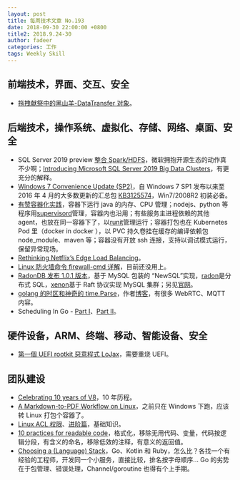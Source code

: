 ```yaml
---
layout: post
title: 每周技术文章 No.193
date: 2018-09-30 22:00:00 +0800
title2: 2018.9.24-30
author: fadeer
categories: 工作
tags: Weekly Skill
---
```


## 前端技术，界面、交互、安全

- [拖拽献祭中的黑山羊-DataTransfer 对象](https://www.zhangxinxu.com/wordpress/2018/09/drag-drop-datatransfer-js/)。

## 后端技术，操作系统、虚拟化、存储、网络、桌面、安全

- SQL Server 2019 preview [整合 Spark/HDFS](https://cloudblogs.microsoft.com/sqlserver/2018/09/24/sql-server-2019-preview-combines-sql-server-and-apache-spark-to-create-a-unified-data-platform/)，微软拥抱开源生态的动作真不少啊；[Introducing Microsoft SQL Server 2019 Big Data Clusters](https://cloudblogs.microsoft.com/sqlserver/2018/09/25/introducing-microsoft-sql-server-2019-big-data-clusters/)，有更充分的解释。
- [Windows 7 Convenience Update (SP2)](http://goxia.maytide.net/read.php/1908.htm)，自 Windows 7 SP1 发布以来至 2016 年 4 月的大多数更新的汇总包 [KB3125574](https://support.microsoft.com/zh-cn/help/3125574/convenience-rollup-update-for-windows-7-sp1-and-windows-server-2008-r2)，Win7/2008R2 初装必备。
- [有赞容器化实践](https://tech.youzan.com/you-zan-rong-qi-hua-shi-jian/)，容器下运行 java 的内存、CPU 管理；nodejs、python 等程序用[supervisord](http://supervisord.org/)管理，容器内也沿用；有些服务主进程依赖的其他 agent，也放在同一容器下了，以[runit](http://smarden.org/runit/)管理运行；容器打包也在 Kubernetes Pod 里（docker in docker ），以 PVC 持久卷挂在缓存的编译依赖包 node_module、maven 等；容器没有开放 ssh 连接，支持以调试模式运行，保留异常现场。
- [Rethinking Netflix’s Edge Load Balancing](https://medium.com/netflix-techblog/netflix-edge-load-balancing-695308b5548c)。
- [Linux 防火墙命令 firewall-cmd 详解](http://www.daxiblog.com/2018/09/29/linux-%E9%98%B2%E7%81%AB%E5%A2%99%E5%91%BD%E4%BB%A4firewall-cmd%E8%AF%A6%E8%A7%A3/)，目前还没用上。
- [RadonDB 发布 1.0.1 版本](https://log.qingcloud.com/archives/4629)，基于 MySQL 包装的 “NewSQL”实现，[radon](https://github.com/radondb/radon)是分布式 SQL，[xenon](https://github.com/radondb/xenon)基于 Raft 协议实现 MySQL 集群；另见[官网](http://radondb.io/)。
- [golang 的时区和神奇的 time.Parse](https://www.jianshu.com/p/f809b06144f7)，作者[博客](https://blog.csdn.net/gamereborn)，有很多 WebRTC、MQTT 内容。
- Scheduling In Go - [Part I](https://www.ardanlabs.com/blog/2018/08/scheduling-in-go-part1.html)、[Part II](https://www.ardanlabs.com/blog/2018/08/scheduling-in-go-part2.html)。

## 硬件设备，ARM、终端、移动、智能设备、安全

- [第一個 UEFI rootkit 惡意程式 LoJax](https://www.techbang.com/posts/61493-eset-discovers-the-first-uefi-rookit-malware-lojax-and-the-infected-post-heavy-irrigation-system)，需要重烧 UEFI。

## 团队建设

<!--preview-end-->

- [Celebrating 10 years of V8](https://v8.dev/blog/10-years)，10 年历程。
- [A Markdown-to-PDF Workflow on Linux](https://blog.scottlowe.org/2018/09/27/a-markdown-to-pdf-workflow-on-linux/)，之前只在 Windows 下跑，应该转 Linux 打包个容器了。
- [Linux ACL 权限](https://www.cnblogs.com/sparkdev/p/5536868.html)、[进阶篇](https://www.cnblogs.com/sparkdev/p/9694015.html)，基础知识。
- [10 practices for readable code](https://jason.pureconcepts.net/2018/09/practices-write-readable-code-less-complex)，格式化，移除无用代码、变量，代码按逻辑分段，有含义的命名，移除低效的注释，有意义的返回值。
- [Choosing a (Language) Stack](https://engineering.wework.com/choosing-a-language-stack-cac3726928f6)，Go、Kotlin 和 Ruby，怎么比？各找一个有经验的工程师，开发同一个小服务，直接比较，排名按字母顺序... Go 的劣势在于包管理、错误处理，Channel/goroutine 也得有个上手期。
